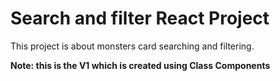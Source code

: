 # Search and filter React Project

This project is about monsters card searching and filtering.


**Note: this is the V1 which is created using Class Components**


